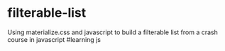 # filterable-list
Using materialize.css and javascript to build a filterable list
from a crash course in javascript
#learning js
